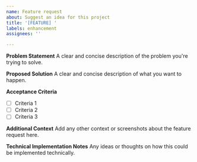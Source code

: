 ```yaml
---
name: Feature request
about: Suggest an idea for this project
title: '[FEATURE] '
labels: enhancement
assignees: ''

---
```


**Problem Statement**
A clear and concise description of the problem you're trying to solve.

**Proposed Solution**
A clear and concise description of what you want to happen.

**Acceptance Criteria**
- [ ] Criteria 1
- [ ] Criteria 2
- [ ] Criteria 3

**Additional Context**
Add any other context or screenshots about the feature request here.

**Technical Implementation Notes**
Any ideas or thoughts on how this could be implemented technically.
